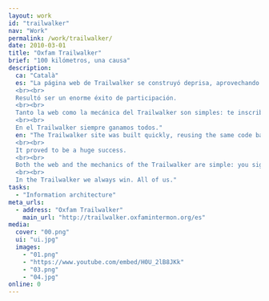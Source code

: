 ```yaml
---
layout: work
id: "trailwalker"
nav: "Work"
permalink: /work/trailwalker/
date: 2010-03-01
title: "Oxfam Trailwalker"
brief: "100 kilómetros, una causa"
description:
  ca: "Català"
  es: "La página web de Trailwalker se construyó deprisa, aprovechando la misma base de código que ya estábamos desarrollando para el sitio de Oxfam Intermón. Esto era un pequeño experimento y teníamos muchas dudas: <em>¿Se animará la gente a participar? ¿Tenemos alguna inscripción ya? ¿Aceptarán el sacrificio que supone venir aquí?</em>
  <br><br>
  Resultó ser un enorme éxito de participación.
  <br><br>
  Tanto la web como la mecánica del Trailwalker son simples: te inscribes, creas un equipo con tus amigos y aceptas los donativos de las personas que te dan soporte. Cuando llega el día de la prueba, tu equipo camina 100 kilómetros para ayudar a personas que de verdad lo necesitan. Al final, tu equipo gana.
  <br><br>
  En el Trailwalker siempre ganamos todos."
  en: "The Trailwalker site was built quickly, reusing the same code base we were already developing for the Oxfam Intermón website. This was a small experiment, and we were full of doubts: <em> Will somebody show up for this? Has anybody signed up yet? Will they accept the sacrifice they have to endure?</em>
  <br><br>
  It proved to be a huge success.
  <br><br>
  Both the web and the mechanics of the Trailwalker are simple: you sign up, create a team with your friends and accept donations from people who want to support you. On competition day, your team walks 100 kilometers to help people who really need it. In the end, your team wins.
  <br><br>
  In the Trailwalker we always win. All of us."
tasks:
  - "Information architecture"
meta_urls:
  - address: "Oxfam Trailwalker"
    main_url: "http://trailwalker.oxfamintermon.org/es"
media:
  cover: "00.png"
  ui: "ui.jpg"
  images:
    - "01.png"
    - "https://www.youtube.com/embed/H0U_2lB8JKk"
    - "03.png"
    - "04.jpg"
online: 0
---
```

